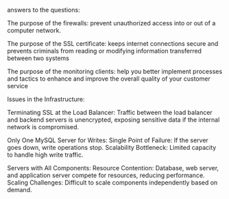 answers to the questions:

The purpose of the firewalls:
prevent unauthorized access into or out of a computer network.

The purpose of the SSL certificate:
keeps internet connections secure and prevents criminals from reading or modifying information transferred between two systems

The purpose of the monitoring clients:
help you better implement processes and tactics to enhance and improve the overall quality of your customer service



Issues in the Infrastructure:

Terminating SSL at the Load Balancer:
Traffic between the load balancer and backend servers is unencrypted, exposing sensitive data if the internal network is compromised.

Only One MySQL Server for Writes:
Single Point of Failure: If the server goes down, write operations stop.
Scalability Bottleneck: Limited capacity to handle high write traffic.

Servers with All Components:
Resource Contention: Database, web server, and application server compete for resources, reducing performance.
Scaling Challenges: Difficult to scale components independently based on demand.
